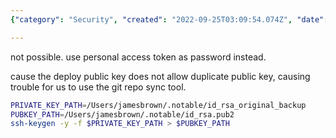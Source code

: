```yaml
---
{"category": "Security", "created": "2022-09-25T03:09:54.074Z", "date": "2022-09-25 03:09:54", "description": "This article explains the process of generating a new public key using an RSA private key. It is important when deploying public keys to avoid duplicates, particularly when utilizing the Git repo sync tool.", "modified": "2022-09-25T04:24:12.531Z", "tags": ["RSA", "public key generation", "Git repo sync", "deploying public keys", "duplicate prevention"], "title": "generate publickey again with rsa private key"}

---
```


not possible. use personal access token as password instead.

cause the deploy public key does not allow duplicate public key, causing trouble for us to use the git repo sync tool.

```bash
PRIVATE_KEY_PATH=/Users/jamesbrown/.notable/id_rsa_original_backup
PUBKEY_PATH=/Users/jamesbrown/.notable/id_rsa.pub2
ssh-keygen -y -f $PRIVATE_KEY_PATH > $PUBKEY_PATH

```
